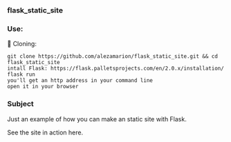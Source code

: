 ### flask_static_site

### Use:

🚧 Cloning:<br/>
```
git clone https://github.com/alezamarion/flask_static_site.git && cd flask_static_site
intall Flask: https://flask.palletsprojects.com/en/2.0.x/installation/
flask run
you'll get an http address in your command line
open it in your browser
```

### Subject

Just an example of how you can make an static site with Flask.

See the site in action here.


